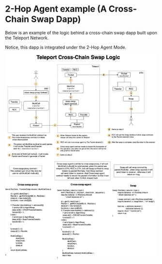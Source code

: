 # 2-Hop Agent example (A Cross-Chain Swap Dapp)

Below is an example of the logic behind a cross-chain swap dapp built upon the Teleport Network.

Notice, this dapp is integrated under the 2-Hop Agent Mode.

![cross-chain swap agent](./xswapPer.png)
